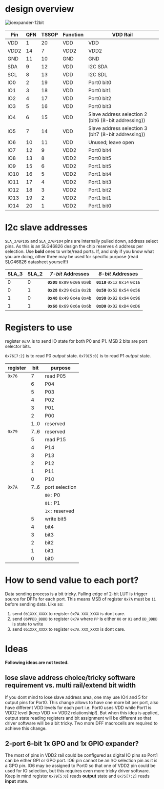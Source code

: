 # design overview
![ioexpander-12bit](https://user-images.githubusercontent.com/9379328/142220865-80526dfb-3e4a-49f3-a7be-671ccd8ed8b9.png)

| Pin | QFN | TSSOP |Function| VDD Rail|
|---|---|---|---|---|
|VDD|1 |20 |VDD | VDD|
|VDD2|14 |7 |VDD2 | VDD2|
|GND|11 |10 |GND | GND |
|SDA|9 |12 |VDD | I2C SDA|
|SCL|8 |13 |VDD | I2C SDL|
|IO0|2 |19 |VDD | Port0 bit0|
|IO1|3 |18 |VDD | Port0 bit1|
|IO2|4 |17 |VDD | Port0 bit2|
|IO3|5 |16 |VDD | Port0 bit3|
|IO4|6 |15 |VDD |Slave address selection 2 (bit6 (8-bit addressing))|
|IO5|7 |14 |VDD |Slave address selection 3 (bit7 (8-bit addressing))|
|IO6|10 |11 |VDD | Unused; leave open|
|IO7|12 |9 |VDD2 | Port0 bit4|
|IO8|13 |8 |VDD2 | Port0 bit5|
|IO9|15 |6 |VDD2 | Port1 bit5|
|IO10|16 |5 |VDD2 | Port1 bit4|
|IO11|17 |4 |VDD2 | Port1 bit3|
|IO12|18 |3 |VDD2 | Port1 bit2|
|IO13|19 |2 |VDD2 | Port1 bit1|
|IO14|20 |1 |VDD2 | Port1 bit0|

# I2c slave addresses

`SLA_3/GPIO5` and `SLA_2/GPIO4` pins are internally  pulled down, address select pins.
As this is an SLG46826 design the chip reserves 4 address per selection. Use **bold** ones to write/read ports. If, and only if you know what you are doing, other three may be used for specific purpose (read SLG46826 datasheet yourself!)

|SLA_3 | SLA_2 | *7-bit* Addresses | *8-bit* Addresses |
|---|----|----|---|
|0 | 0 | **`0x08`** `0x09` `0x0a` `0x0b` | **`0x10`** `0x12` `0x14` `0x16` |
|0 | 1 | **`0x28`** `0x29` `0x2a` `0x2b` | **`0x50`** `0x52` `0x54` `0x56` |
|1 | 0 | **`0x48`** `0x49` `0x4a` `0x4b` | **`0x90`** `0x92` `0x94` `0x96` |
|1 | 1 | **`0x68`** `0x69` `0x6a` `0x6b` | **`0xD0`** `0xD2` `0xD4` `0xD6` |

# Registers to use

register `0x7A` is to send IO state for both P0 and P1. MSB 2 bits are port selector bits.

`0x76[7:2]` is to read P0 _output_ state. `0x79[5:0]` is to read P1 _output_ state.

|register | bit | purpose |
|---|---|---|
|`0x76` | 7 | read P05 |
| | 6 | P04 |
| | 5 | P03 |
| | 4 | P02 |
| | 3 | P01 |
| | 2 | P00 |
| | 1..0 | reserved |
|`0x79` | 7..6 | reserved |
| | 5 | read P15 |
| | 4 | P14 |
| | 3 | P13 |
| | 2 | P12 |
| | 1 | P11 |
| | 0 | P10 |
|`0x7A` | 7..6 | port selection |
| | |`00` : P0 |
| | |`01` : P1 |
| | |`1x` : reserved |
| | 5 | write bit5 |
| | 4 | bit4 |
| | 3 | bit3 |
| | 2 | bit2 |
| | 1 | bit1 |
| | 0 | bit0 |

# How to send value to each port?
Data sending process is a bit tricky. Falling edge of 2-bit LUT is trigger source for DFFs for each port. This means MSB of register `0x7A` must be `11` before sending data. Like so:

1. send `0b1XXX_XXXX` to register `0x7A`. `XXX_XXXX` is dont care.
1. send `0bPPDD_DDDD` to register `0x7A` where `PP` is either `00` or `01` and `DD_DDDD` is state to write
1. send `0b1XXX_XXXX` to register `0x7A`. `XXX_XXXX` is dont care.

# Ideas
**Following ideas are not tested.**
## lose slave address choice/tricky software requirement vs. multi rail/extend bit width

If you dont mind to lose slave address area, one may use IO4 and 5 for output pins for Port0. This change allows to have one more
bit per port, also have different VDD levels for each port i.e. Port0 uses VDD while Port1 is VDD2 level
(keep VDD >= VDD2 relationship!).
But when this idea is applied, output state reading registers and bit assignment will be different so that driver software will be a bit tricky.
Two more DFF macrocells are required to achieve this change.

## 2-port 6-bit 1x GPO and 1x GPIO expander?

The most of pins in VDD2 rail could be configured as digital IO pins so Port1 can be either GPI or GPO port. IO6 pin cannot be an I/O selection pin as it is a GPO pin. IO6 may be assigned to Port0 so that one of VDD2 pin could be used for IO selection, but this requires even more tricky driver software. Keep in mind register `0x79[5:0]` reads **output** state and `0x75[7:2]` reads **input** state.